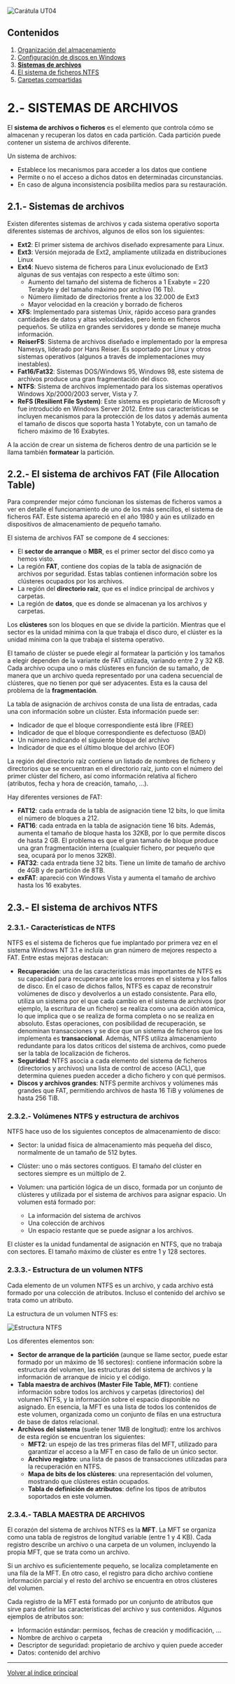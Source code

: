 <link rel="stylesheet" href="../styles.css">

![Carátula UT04](imgs/caratula_ut04.png)

## Contenidos

1. [Organización del almacenamiento](01_organización.md)
2. [Configuración de discos en Windows](02_configuración_discos.md)
3. [**Sistemas de archivos**](03_sistemas_archivos.md)
4. [El sistema de ficheros NTFS](04_ntfs.md)
5. [Carpetas compartidas](05_compartidas.md)


# 2.- SISTEMAS DE ARCHIVOS
 
El **sistema de archivos o ficheros** es el elemento que controla cómo se almacenan y recuperan los datos en cada partición. Cada partición puede contener un sistema de archivos diferente.

Un sistema de archivos:

- Establece los mecanismos para acceder a los datos que contiene
- Permite o no el acceso a dichos datos en determinadas circunstancias.
- En caso de alguna inconsistencia posibilita medios para su restauración.


## 2.1.- Sistemas de archivos

Existen diferentes sistemas de archivos y cada sistema operativo soporta diferentes sistemas de archivos, algunos de ellos son los siguientes:

- **Ext2**: El primer sistema de archivos diseñado expresamente para Linux.
- **Ext3**: Versión mejorada de Ext2, ampliamente utilizada en distribuciones Linux
- **Ext4**: Nuevo sistema de ficheros para Linux evolucionado de Ext3 algunas de sus ventajas con respecto a este último son:
    - Aumento del tamaño del sistema de ficheros a 1 Exabyte = 220 Terabyte y del tamaño máximo por archivo (16 Tb).
    - Número ilimitado de directorios frente a los 32.000 de Ext3
    - Mayor velocidad en la creación y borrado de ficheros
- **XFS**: Implementado para sistemas Unix, rápido acceso para grandes cantidades de datos y altas velocidades, pero lento en ficheros pequeños. Se utiliza en grandes servidores y donde se maneje mucha información.
- **ReiserFS**: Sistema de archivos diseñado e implementado por la empresa Namesys, liderado por Hans Reiser. Es soportado por Linux y otros sistemas operativos (algunos a través de implementaciones muy inestables).
- **Fat16/Fat32**: Sistemas DOS/Windows 95, Windows 98, este sistema de archivos produce una gran fragmentación del disco.
- **NTFS**: Sistema de archivos implementado para los sistemas operativos Windows Xp/2000/2003 server, Vista y 7.
- **ReFS (Resilient File System)**: Este sistema es propietario de Microsoft y fue introducido en Windows Server 2012. Entre sus características se incluyen mecanismos para la protección de los datos y además aumenta el tamaño de discos que soporta hasta 1 Yotabyte, con un tamaño de fichero máximo de 16 Exabytes.
  
A la acción de crear un sistema de ficheros dentro de una partición se le llama también **formatear** la partición.


## 2.2.- El sistema de archivos FAT (File Allocation Table)

Para comprender mejor cómo funcionan los sistemas de ficheros vamos a ver en detalle el funcionamiento de uno de los más sencillos, el sistema de ficheros FAT.  Este sistema apareció en el año 1980 y aún es utilizado en dispositivos de almacenamiento de pequeño tamaño.

El sistema de archivos FAT se compone de 4 secciones:

- El **sector de arranque** o **MBR**, es el primer sector del disco como ya hemos visto.
- La región **FAT**, contiene dos copias de la tabla de asignación de archivos por seguridad. Estas tablas contienen información sobre los clústeres ocupados por los archivos.
- La región del **directorio raíz**, que es el índice principal de archivos y carpetas.
- La región de **datos**, que es donde se almacenan ya los archivos y carpetas.

Los **clústeres** son los bloques en que se divide la partición. Mientras que el sector es la unidad mínima con la que trabaja el disco duro, el clúster es la unidad mínima con la que trabaja el sistema operativo.

El tamaño de clúster se puede elegir al formatear la partición y los tamaños a elegir dependen de la variante de FAT utilizada, variando entre 2 y 32 KB. Cada archivo ocupa uno o más clústeres en función de su tamaño, de manera que un archivo queda representado por una cadena secuencial de clústeres, que no tienen por qué ser adyacentes. Esta es la causa del problema de la **fragmentación**.

La tabla de asignación de archivos consta de una lista de entradas, cada una con información sobre un clúster. Esta información puede ser:

- Indicador de que el bloque correspondiente está libre (FREE)
- Indicador de que el bloque correspondiente es defectuoso (BAD)
- Un número indicando el siguiente bloque del archivo
- Indicador de que es el último bloque del archivo (EOF)

La región del directorio raíz contiene un listado de nombres de fichero y directorios que se encuentran en el directorio raíz, junto con el número del primer clúster del fichero, así como información relativa al fichero (atributos, fecha y hora de creación, tamaño, ...).

Hay diferentes versiones de FAT:

- **FAT12**: cada entrada de la tabla de asignación tiene 12 bits, lo que limita el número de bloques a 212.
- **FAT16**: cada entrada en la tabla de asignación tiene 16 bits. Además, aumenta el tamaño de bloque hasta los 32KB, por lo que permite discos de hasta 2 GB. El problema es que el gran tamaño de bloque produce una gran fragmentación interna (cualquier fichero, por pequeño que sea, ocupará por lo menos 32KB).
- **FAT32**: cada entrada tiene 32 bits. Tiene un límite de tamaño de archivo de 4GB y de partición de 8TB.
- **exFAT**: apareció con Windows Vista y aumenta el tamaño de archivo hasta los 16 exabytes.


## 2.3.- El sistema de archivos NTFS

### 2.3.1.- Características de NTFS

NTFS es el sistema de ficheros que fue implantado por primera vez en el sistema Windows NT 3.1 e incluía un gran número de mejores respecto a FAT. Entre estas mejoras destacan:

- **Recuperación**: una de las características más importantes de NTFS es su capacidad para recuperarse ante los errores en el sistema y los fallos de disco. En el caso de dichos fallos, NTFS es capaz de reconstruir volúmenes de disco y devolverlos a un estado consistente. Para ello, utiliza un sistema por el que cada cambio en el sistema de archivos (por ejemplo, la escritura de un fichero) se realiza como una acción atómica, lo que implica que o se realiza de forma completa o no se realiza en absoluto. Estas operaciones, con posibilidad de recuperación, se denominan transacciones y se dice que un sistema de ficheros que los implementa es **transaccional**.
Además, NTFS utiliza almacenamiento redundante para los datos críticos del sistema de archivos, como puede ser la tabla de localización de ficheros.
- **Seguridad**: NTFS asocia a cada elemento del sistema de ficheros (directorios y archivos) una lista de control de acceso (ACL), que determina quienes pueden acceder a dicho fichero y con qué permisos.
- **Discos y archivos grandes**: NTFS permite archivos y volúmenes más grandes que FAT, permitiendo archivos de hasta 16 TiB y volúmenes de hasta 256 TiB.


### 2.3.2.- Volúmenes NTFS y estructura de archivos

NTFS hace uso de los siguientes conceptos de almacenamiento de disco:

- Sector: la unidad física de almacenamiento más pequeña del disco, normalmente de un tamaño de 512 bytes.
- Clúster: uno o más sectores contiguos. El tamaño del clúster en sectores siempre es un múltiplo de 2.
- Volumen: una partición lógica de un disco, formada por un conjunto de clústeres y utilizada por el sistema de archivos para asignar espacio. Un volumen está formado por: 
  
    - La información del sistema de archivos
    - Una colección de archivos
    - Un espacio restante que se puede asignar a los archivos.

El clúster es la unidad fundamental de asignación en NTFS, que no trabaja con sectores. El tamaño máximo de clúster es entre 1 y 128 sectores.


### 2.3.3.- Estructura de un volumen NTFS

Cada elemento de un volumen NTFS es un archivo, y cada archivo está formado por una colección de atributos. Incluso el contenido del archivo se trata como un atributo.

La estructura de un volumen NTFS es:

![Estructura NTFS](imgs/estructura_ntfs.png)

Los diferentes elementos son:

- **Sector de arranque de la partición** (aunque se llame sector, puede estar formado por un máximo de 16 sectores): contiene información sobre la estructura del volumen, las estructuras del sistema de archivos y la información de arranque de inicio y el código.
- **Tabla maestra de archivos (Master File Table, MFT)**: contiene información sobre todos los archivos y carpetas (directorios) del volumen NTFS, y la información sobre el espacio disponible no asignado. En esencia, la MFT es una lista de todos los contenidos de este volumen, organizada como un conjunto de filas en una estructura de base de datos relacional.
- **Archivos del sistema** (suele tener 1MB de longitud): entre los archivos de esta región se encuentran los siguientes:
    - **MFT2**: un espejo de las tres primeras filas del MFT, utilizado para garantizar el acceso a la MFT en caso de fallo de un único sector.
    - **Archivo registro**: una lista de pasos de transacciones utilizadas para la recuperación en NTFS.
    - **Mapa de bits de los clústeres**: una representación del volumen, mostrando que clústeres están ocupados.
    - **Tabla de definición de atributos**: define los tipos de atributos soportados en este volumen.

### 2.3.4.- TABLA MAESTRA DE ARCHIVOS

El corazón del sistema de archivos NTFS es la **MFT**. La MFT se organiza como una tabla de registros de longitud variable (entre 1 y 4 KB). Cada registro describe un archivo o una carpeta de un volumen, incluyendo la propia MFT, que se trata como un archivo.

Si un archivo es suficientemente pequeño, se localiza completamente en una fila de la MFT. En otro caso, el registro para dicho archivo contiene información parcial y el resto del archivo se encuentra en otros clústeres del volumen.
 
Cada registro de la MFT está formado por un conjunto de atributos que sirve para definir las características del archivo y sus contenidos. Algunos ejemplos de atributos son:

- Información estándar: permisos, fechas de creación y modificación, …
- Nombre de archivo o carpeta
- Descriptor de seguridad: propietario de archivo y quien puede acceder
- Datos: contenido del archivo



***
[Volver al índice principal](index_UT04.md)